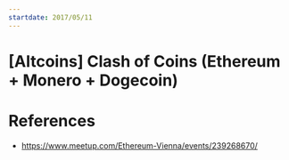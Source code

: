 ```yaml
---
startdate: 2017/05/11
---
```

# [Altcoins] Clash of Coins (Ethereum + Monero + Dogecoin)

# References
* https://www.meetup.com/Ethereum-Vienna/events/239268670/
